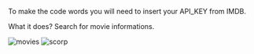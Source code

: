 To make the code words you will need to insert your API_KEY from IMDB.

What it does?
Search for movie informations.

![movies](https://user-images.githubusercontent.com/29848785/130365842-1fc2cbfa-bf44-4ed5-a0a0-a8daff1ea416.png)
![scorp](https://user-images.githubusercontent.com/29848785/130365869-79c98d16-ada2-427a-a2d4-de4b0df19a60.png)

